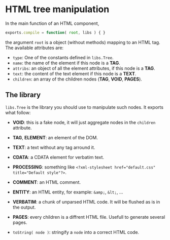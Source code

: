 # HTML tree manipulation

In the main function of an HTML component,

``` js
exports.compile = function( root, libs ) { }
```

the argument `root` is a object (without methods) mapping to an HTML tag.
The available attributes are:
* `type`: One of the constants defined in `libs.Tree`.
* `name`: the name of the element if this node is a __TAG__.
* `attribs`: an object of all the element attributes, if this node is a __TAG__.
* `text`: the content of the text element if this node is a __TEXT__.
* `children`: an array of the children nodes (__TAG__, __VOID__, __PAGES__).

## The library

`libs.Tree` is the library you should use to manipulate such nodes.
It exports what follow:

* __VOID__: this is a fake node, it will just aggregate nodes in the `children` attribute.
* __TAG__, __ELEMENT__: an element of the DOM.
* __TEXT__: a text without any tag arround it.
* __CDATA__: a CDATA element for verbatim text.
* __PROCESSING__: something like `<?xml-stylesheet href="default.css" title="Default style"?>`.
* __COMMENT__: an HTML comment.
* __ENTITY__: an HTML entity, for example: `&amp;`, `&lt;`, ...
* __VERBATIM__: a chunk of unparsed HTML code. It will be flushed as is in the output.
* __PAGES__: every children is a diffrent HTML file. Usefull to generate several pages.

* `toString( node )`: stringify a `node` into a correct HTML code.
